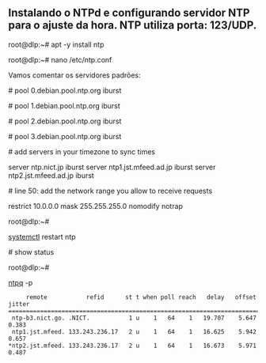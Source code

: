 ## Instalando o NTPd e configurando servidor NTP para o ajuste da hora. NTP utiliza porta: 123/UDP.

root@dlp:~# apt -y install ntp

root@dlp:~# nano /etc/ntp.conf

Vamos comentar os servidores padrões:

\# pool 0.debian.pool.ntp.org iburst

\# pool 1.debian.pool.ntp.org iburst

\# pool 2.debian.pool.ntp.org iburst

\# pool 3.debian.pool.ntp.org iburst

\# add servers in your timezone to sync times

server ntp.nict.jp iburst 
server ntp1.jst.mfeed.ad.jp iburst 
server ntp2.jst.mfeed.ad.jp iburst 

\# line 50: add the network range you allow to receive requests

restrict 10.0.0.0 mask 255.255.255.0 nomodify notrap

root@dlp:~#

 

[systemctl](https://www.server-world.info/en/command/html/systemctl.html) restart ntp

\# show status

root@dlp:~# 

[ntpq](https://www.server-world.info/en/command/html/ntpq.html) -p 

```
     remote           refid      st t when poll reach   delay   offset  jitter
==============================================================================
 ntp-b3.nict.go. .NICT.           1 u    1   64    1   19.707    5.647   0.383
 ntp1.jst.mfeed. 133.243.236.17   2 u    1   64    1   16.625    5.942   0.657
*ntp2.jst.mfeed. 133.243.236.17   2 u    1   64    1   16.673    5.971   0.487
```
